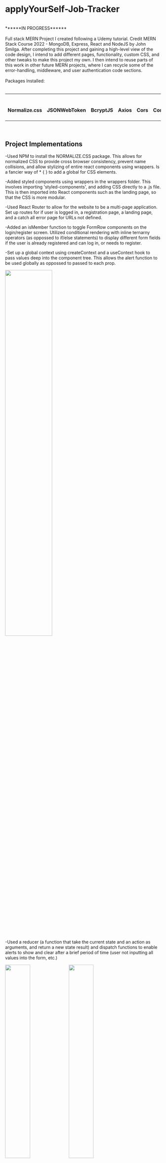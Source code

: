 # applyYourSelf-Job-Tracker

</br>
******IN PROGRESS******
</br>
</br>
Full stack MERN Project I created following a Udemy tutorial. Credit MERN Stack Course 2022 - MongoDB, Express, React and NodeJS
by John Smilga.  After completing this project and gaining a high-level view of the code design, I intend to add different pages, functionality, custom CSS, and other tweaks to make this project my own.  I then intend to reuse parts of this work in other future MERN projects, where I can recycle some of the error-handling, middleware, and user authentication code sections.

</br>
</br>
Packages Installed:
</br></br>
<table>
    <tr>
    <td align="center" height="5" width="60">
        <br /><strong>Normalize.css</strong>
    </td>
    <td align="center" height="5" width="60">
        <br /><strong>JSONWebToken</strong>
    </td>
    <td align="center" height="5" width="60">
        <br /><strong>BcryptJS</strong>
    </td>
    <td align="center" height="5" width="60">
        <br /><strong>Axios</strong>
    </td>
    <td align="center" height="5" width="60">
        <br /><strong>Cors</strong>
    </td>
    <td align="center" height="5" width="60">
        <br /><strong>Concurrently</strong>
    </td>
    <td align="center" height="5" width="60">
        <br /><strong>Morgan</strong>
    </td>
    <td align="center" height="5" width="200">
        <br /><strong>ExpressJS Async Errors</strong>
    </td>
    </tr>
</table>



</br>

<h2>Project Implementations</h2>

-Used NPM to install the NORMALIZE.CSS package.  This allows for normalized CSS to provide cross browser consistency, prevent name collisions, and allow stylizing of entire react components using wrappers.  Is a fancier way of * { } to add a global for CSS elements.  

-Added styled components using wrappers in the wrappers folder.  This involves importing 'styled-components', and adding CSS directly to a .js file.  This is then imported into React components such as the landing page, so that the CSS is more modular.   

-Used React Router to allow for the website to be a multi-page application.  Set up routes for if user is logged in, a registration page, a landing page, and a catch all error page for URLs not defined.

-Added an isMember function to toggle FormRow components on the login/register screen. Utilized conditional rendering with inline ternarny operators (as oppossed to if/else statements) to display different form fields if the user is already registered and can log in, or needs to register.

-Set up a global context using createContext and a useContext hook to pass values deep into the component tree.  This allows the alert function to be used globally as oppossed to passed to each prop.



<img src="https://user-images.githubusercontent.com/91037796/171723508-c90523fd-f41f-4338-a6f5-f372adc5fc66.png" width=55% height=55%>


-Used a reducer (a function that take the current state and an action as arguments, and return a new state result) and dispatch functions to enable alerts to show and clear after a brief period of time (user not inputting all values into the form, etc.)


<img src="https://user-images.githubusercontent.com/91037796/171750486-4053e32c-028b-4690-9281-7f4e01e18475.png" width=40% height=40%>
<img src="https://user-images.githubusercontent.com/91037796/183761215-bddbbed4-a33d-42d6-8441-f5c92cb35c0e.png" width=40% height=40%>

</br>
<h2>Routing and API Testing</h2>

-Used Postman to test APIs and express routes for user authentication and connecting to the MongoDB database:
</br>
<img src="https://user-images.githubusercontent.com/91037796/183325705-55763bc2-b43c-4a8e-979b-8e4235bf6c1e.png" width=100% height=100%>


</br>
<h2>MongoDB Implementation</h2>

-Created a user model with Mongoose schema for use with MongoDB.  Used a validator package from npm to validate the email.  Ensured the email is unique with the "unique: true" property in the userSchema, and used the error handler to display a message if the email field is not unique (already in the MongoDB database).

<img src="https://user-images.githubusercontent.com/91037796/178848537-40aae12d-bdfa-48e5-9989-2e555298968b.png" width=50% height=50%>

-Implemented password hashing in MongoDB with npm package BCRYPTJS to protect user data in the event the databse information was ever compromised by a malicious party. Also used npm to install packages such as express-async-errors  to avoid numerous try/catch statements for controllers, and http-status-codes to prevent hard coding of status codes.  


<img src="https://user-images.githubusercontent.com/91037796/183325614-c074d5f1-ce97-422f-a2ba-c98fb3eaa92b.png" width=70% height=70%>
<img src="https://user-images.githubusercontent.com/91037796/183319400-f7021d38-2803-4d15-8717-6fb85a86077e.png" width=50% height=50%>


-Implemented JSON Web Token (JWT) using npm package JSONWEBTOKEN for user authentication and to prevent unauthorized users from accessing pages.

```js
userSchema.methods.createJWT = function () {
    return jwt.sign({userId:this._id}, process.env.JWT_SECRET, {expiresIn:process.env.JWT_LIFETIME})
}
```

</br>
<h2>Connecting the Front and Back End</h2>

-Used npm to install the package CONCURRENTLY so that the front and back end of the application can be ran at the same time with the "npm start" terminal command.  Made use of the npm node.js package CORS to allow for a Connect/Express middleware that can be used to enable CORS (cross-origin resource sharing) between different domains, allowing for the server and front-end to communicate with each other.


<img src="https://user-images.githubusercontent.com/91037796/183781631-d8519c74-f66c-4adf-a9ff-69eaefaa4ca8.png" width=90% height=90%>
</br>
<img src="https://user-images.githubusercontent.com/91037796/183328759-5d8a11d8-3389-4ab9-a158-9a0a3d729d1e.png" width=60% height=60%>

</br>
<h2>Implementing User Registration (Front/Back End and MongoDB)</h2>

<h3>Front End</h3>
-Installed AXIOS on the client side so that when the submit button is clicked on the front-end, axios will submit a post request using the authentication routes on the back-end to the MongoDB database.  If the user already exists (looking up by email in the database using the fineOne function), an error will be returned.    
</br>
</br>
 Register Page - Register.js 
</br>
</br>
<img src="https://user-images.githubusercontent.com/91037796/183775574-2038d97e-de5d-4671-b414-03c94062e9a5.png" width=50% height=50%>
</br>
appContext - appContext.js 
</br>
</br>
<img src="https://user-images.githubusercontent.com/91037796/183775134-5d5df73e-d50d-4ef0-a9db-fc038ec4e18a.png" width=50% height=50%>
</br>

<h3>Back End</h3>

Authentication Page - authController.js
</br>
</br>
<img src="https://user-images.githubusercontent.com/91037796/183775472-97bf5927-ece8-4902-bff0-4acf16cd61bf.png" width=50% height=50%>



</br>
<h2>useNavigate and User Persistence in Local Storage</h2>

-8/9/22 Implemented the useNavigate hook to navigate programmatically to the dashboard after the registration form is submitted.
</br>

 
 ```js
Register.js

 const Register = () => {
    const navigate = useNavigate()
    const [values, setValues] = useState(initialState)    

    //these values are grabbed from the app context
    //Context provides a way to pass data through the component tree without having to pass props down manually at every level.
    //It in effect creates "global" variables for a tree of react components - Source:  https://reactjs.org/docs/context.html
    const {user, isLoading, showAlert, displayAlert, registerUser} = useAppContext()  
```
 
 
```js
Register.js

//if the user exists, every time the user or navigate variables change, wait 3 seconds
//then navigate user to the dashboard page
useEffect(()=>{
    if (user) {
        setTimeout(()=> {
           navigate('/')
        }, 3000)
    }
}, [user, navigate] ) //dependency array.  invoked every time the user or navigate values change
```

-8/9/22 We also have to persist the user in local storage as the user will be logged out if they do not exist.  To do this, added functions to add and remove the user from local storage to appContext.js.  This is the file where context, or global react variables are stored.  Also saved the token itself to local storage.  
</br>
```js
appContext.js

//retrieve variables or null from local storage
const token = localStorage.getItem('token')
const user = localStorage.getItem('user')
const userLocation = localStorage.getItem('location')


//add token and user info to local storage so user not kicked out
//curly braces inside the parameters of this arrow function is an example of object destructuring
const addUserToLocalStorage = ({user, token, location}) => {
  localStorage.setItem('user', JSON.stringify(user))
  localStorage.setItem('token', token)
  localStorage.setItem('location', location)
}


const removeUserFromLocalStorage = () => {
  localStorage.removeItem('user')
  localStorage.removeItem('token')
  localStorage.removeItem('location')
}


const registerUser = async (currentUser) => {
  ...
  try {
    ...
    })
    addUserToLocalStorage({user,token,location})
  } catch (error) {
    ...
  }
    ...
}  
```


</br>
<h2>Login User - Server (Back End)</h2>
</br>
-8/12/22 Installed the npm package MORGAN on the server side as an HTTP request logger middleware, to log HTTP requests, debug APIs used in the application, and help view routes/methods used in controllers.  This will make the program easier to use as multiple routes to send requests are added. After installing, terminal shows the 400 bad request error tested in Postman when attempting to register an email that is already in the MongoDB database.
</br>
</br>
<img src="https://user-images.githubusercontent.com/91037796/184403310-505e642f-73e5-4157-a749-7e763601240e.png" width=100% height=100%>

</br>
-8/12/22 Implemented user authentication by first setting up a new error to return 401 if unauthenticated.
</br>
</br>

```js
Server Side:
unauthenticated.js

import { StatusCodes } from 'http-status-codes' 
import CustomAPIError from './custom-api.js'

class UnAuthenticatedError extends CustomAPIError{
    constructor(message) {
        super(message)
        this.statusCode = StatusCodes.UNAUTHORIZED  //401
    }
}

export default UnAuthenticatedError

```

</br>
-8/12/22 After adding the custom error, added an instance method to the user schema to compare password to the hashed password and return 'True' if it matches.
</br>
</br>

```js
Server Side:
User.js

//instance method
userSchema.methods.comparePassword = async function(candidatePassword){
    const isMatch = await bcrypt.compare(candidatePassword, this.password)
    return isMatch
}
```

</br>
-8/12/22 Then set up the LOG IN CONTROLLER server side in the authController.js file.  This checks that an email and password is entered.  Looks up the user by email in the MongoDB database, and confirms the password entered matches the hashed version of the password in the database.  If everything is correct, it returns a JSON response of the user object (not the password entered), token, and location.
</br>
</br>

```js
Server Side:
authController.js

const login = async (req, res) => {
    
    //set up variables email and password by obj destructuring req.body.email and req.body.password
    const {email, password} = req.body
    
    //If email of password wasn't inputted on the form on the front-end, return error
    if (!email || !password){
        throw new BadRequestError('Please provide all values')
    }
    
    //grab user from database, looking up by the email ID
    //'.select('+password') is added because of 'select: false' in User.js for password to not get ps in response   
    // because user is an instance method
    const user = await User.findOne({ email }).select('+password') 
    
    //check if User exists in the database
    if(!user){
        throw new UnAuthenticatedError('Invalid Credentials')
    } 
    console.log(user)

    //check if password is correct to hashed version in DB
    const isPasswordCorrect = await user.comparePassword(password)  
    if(!isPasswordCorrect) {
        throw new UnAuthenticatedError('Invalid Credentials')
    } 

    //create JSON web token to keep user logged in even if page refreshes
    const token = user.createJWT()
    user.password = undefined   //to not show password in response
    res.status(StatusCodes.OK).json({user,token, location: user.location})
}
}
```


</br>
<h2>Login User - Front End</h2>
</br>


-8/12/22 Set up a login user async function and added form input to the appContext state to be accessed as a global.


```js
Front End:
appContext.js

  const loginUser = async (currentUser) => {
    dispatch({ type: LOGIN_USER_BEGIN })
    try {
      const {data} = await axios.post('/api/v1/auth/login', currentUser)  //post request going to our backend
      
      const {user,token,location} = data   //destructure the big response object returned from axios
      dispatch({
        type: LOGIN_USER_SUCCESS,
        payload: {user, token, location},
      })
  
      addUserToLocalStorage({user,token,location})  //for page refresh
    } catch (error) {
      
      dispatch({
         type:LOGIN_USER_ERROR,
         payload: {msg: error.response.data.msg },
        })
    }
    clearAlert()
  }
```

</br>
-8/12/22 Added line to the if/else statement for the onSubmit action, in the Register.js file, so that the loginUser function in the appContext.js file is invoked if the login form is submitted.  If the user isn't already a member, then the registerUser will be ran.
</br>

```js
Front End:
Register.js

const onSubmit = (e) => {
    e.preventDefault()
    const {name, email, password, isMember} = values
    if (!email || !password || (!isMember && !name)) {
        displayAlert()
        return
    }
    const currentUser = {name, email, password}
    if(isMember){
        loginUser(currentUser)
    }
    else{
        registerUser(currentUser)
    }

}
```
